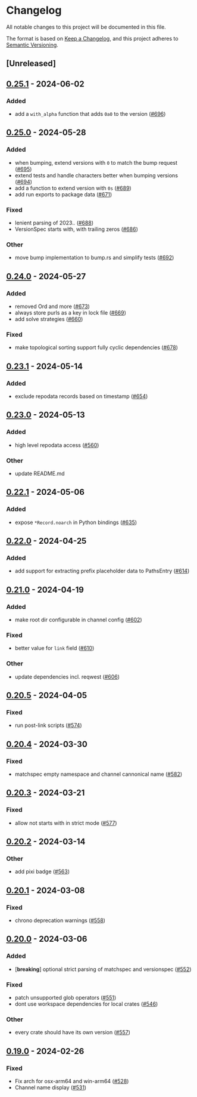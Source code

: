 # Changelog
All notable changes to this project will be documented in this file.

The format is based on [Keep a Changelog](https://keepachangelog.com/en/1.0.0/),
and this project adheres to [Semantic Versioning](https://semver.org/spec/v2.0.0.html).

## [Unreleased]

## [0.25.1](https://github.com/mamba-org/rattler/compare/rattler_conda_types-v0.25.0...rattler_conda_types-v0.25.1) - 2024-06-02

### Added
- add a `with_alpha` function that adds `0a0` to the version ([#696](https://github.com/mamba-org/rattler/pull/696))

## [0.25.0](https://github.com/mamba-org/rattler/compare/rattler_conda_types-v0.24.0...rattler_conda_types-v0.25.0) - 2024-05-28

### Added
- when bumping, extend versions with `0` to match the bump request ([#695](https://github.com/mamba-org/rattler/pull/695))
- extend tests and handle characters better when bumping versions ([#694](https://github.com/mamba-org/rattler/pull/694))
- add a function to extend version with `0s` ([#689](https://github.com/mamba-org/rattler/pull/689))
- add run exports to package data ([#671](https://github.com/mamba-org/rattler/pull/671))

### Fixed
- lenient parsing of 2023.*.* ([#688](https://github.com/mamba-org/rattler/pull/688))
- VersionSpec starts with, with trailing zeros ([#686](https://github.com/mamba-org/rattler/pull/686))

### Other
- move bump implementation to bump.rs and simplify tests ([#692](https://github.com/mamba-org/rattler/pull/692))

## [0.24.0](https://github.com/mamba-org/rattler/compare/rattler_conda_types-v0.23.1...rattler_conda_types-v0.24.0) - 2024-05-27

### Added
- removed Ord and more ([#673](https://github.com/mamba-org/rattler/pull/673))
- always store purls as a key in lock file ([#669](https://github.com/mamba-org/rattler/pull/669))
- add solve strategies ([#660](https://github.com/mamba-org/rattler/pull/660))

### Fixed
- make topological sorting support fully cyclic dependencies ([#678](https://github.com/mamba-org/rattler/pull/678))

## [0.23.1](https://github.com/mamba-org/rattler/compare/rattler_conda_types-v0.23.0...rattler_conda_types-v0.23.1) - 2024-05-14

### Added
- exclude repodata records based on timestamp ([#654](https://github.com/mamba-org/rattler/pull/654))

## [0.23.0](https://github.com/mamba-org/rattler/compare/rattler_conda_types-v0.22.1...rattler_conda_types-v0.23.0) - 2024-05-13

### Added
- high level repodata access ([#560](https://github.com/mamba-org/rattler/pull/560))

### Other
- update README.md

## [0.22.1](https://github.com/mamba-org/rattler/compare/rattler_conda_types-v0.22.0...rattler_conda_types-v0.22.1) - 2024-05-06

### Added
- expose `*Record.noarch` in Python bindings ([#635](https://github.com/mamba-org/rattler/pull/635))

## [0.22.0](https://github.com/mamba-org/rattler/compare/rattler_conda_types-v0.21.0...rattler_conda_types-v0.22.0) - 2024-04-25

### Added
- add support for extracting prefix placeholder data to PathsEntry ([#614](https://github.com/mamba-org/rattler/pull/614))

## [0.21.0](https://github.com/mamba-org/rattler/compare/rattler_conda_types-v0.20.5...rattler_conda_types-v0.21.0) - 2024-04-19

### Added
- make root dir configurable in channel config ([#602](https://github.com/mamba-org/rattler/pull/602))

### Fixed
- better value for `link` field ([#610](https://github.com/mamba-org/rattler/pull/610))

### Other
- update dependencies incl. reqwest ([#606](https://github.com/mamba-org/rattler/pull/606))

## [0.20.5](https://github.com/baszalmstra/rattler/compare/rattler_conda_types-v0.20.4...rattler_conda_types-v0.20.5) - 2024-04-05

### Fixed
- run post-link scripts ([#574](https://github.com/baszalmstra/rattler/pull/574))

## [0.20.4](https://github.com/mamba-org/rattler/compare/rattler_conda_types-v0.20.3...rattler_conda_types-v0.20.4) - 2024-03-30

### Fixed
- matchspec empty namespace and channel cannonical name ([#582](https://github.com/mamba-org/rattler/pull/582))

## [0.20.3](https://github.com/mamba-org/rattler/compare/rattler_conda_types-v0.20.2...rattler_conda_types-v0.20.3) - 2024-03-21

### Fixed
- allow not starts with in strict mode ([#577](https://github.com/mamba-org/rattler/pull/577))

## [0.20.2](https://github.com/mamba-org/rattler/compare/rattler_conda_types-v0.20.1...rattler_conda_types-v0.20.2) - 2024-03-14

### Other
- add pixi badge ([#563](https://github.com/mamba-org/rattler/pull/563))

## [0.20.1](https://github.com/mamba-org/rattler/compare/rattler_conda_types-v0.20.0...rattler_conda_types-v0.20.1) - 2024-03-08

### Fixed
- chrono deprecation warnings ([#558](https://github.com/mamba-org/rattler/pull/558))

## [0.20.0](https://github.com/mamba-org/rattler/compare/rattler_conda_types-v0.19.0...rattler_conda_types-v0.20.0) - 2024-03-06

### Added
- [**breaking**] optional strict parsing of matchspec and versionspec ([#552](https://github.com/mamba-org/rattler/pull/552))

### Fixed
- patch unsupported glob operators ([#551](https://github.com/mamba-org/rattler/pull/551))
- dont use workspace dependencies for local crates ([#546](https://github.com/mamba-org/rattler/pull/546))

### Other
- every crate should have its own version ([#557](https://github.com/mamba-org/rattler/pull/557))

## [0.19.0](https://github.com/baszalmstra/rattler/compare/rattler_conda_types-v0.18.0...rattler_conda_types-v0.19.0) - 2024-02-26

### Fixed
- Fix arch for osx-arm64 and win-arm64 ([#528](https://github.com/baszalmstra/rattler/pull/528))
- Channel name display ([#531](https://github.com/baszalmstra/rattler/pull/531))
